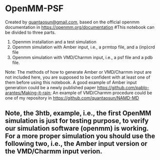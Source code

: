 # OpenMM-PSF
Created by quantaosun@gmail.com, based on the official openmm documentation in https://openmm.org/documentation
#This notebook can be divided to three parts.
1. Openmm installation and a test simulation
2. Openmm simulation with Amber input, i.e., a prmtop file, and a (inp)crd file
3. Openmm simulation with VMD/Charmm input, i.e., a psf file and a pdb file.

Note: The methods of how to generate Amber or VMD/Charmm input are not included here, you are supposed to be confident with at least one of them before using this notebook.
A good example of Amber input generation could be a newly published paper https://github.com/pablo-arantes/Making-it-rain; 
An example of VMD/Charmm procedure could be one of my repository in https://github.com/quantaosun/NAMD-MD

## Note, the 3htb, example, i.e., the first OpenMM simulation is just for testing purpose, to verify our simulation software (openmm) is working. For a more proper simulation you should use the following two, i.e., the Amber input version or the VMD/Charmm input verion.
